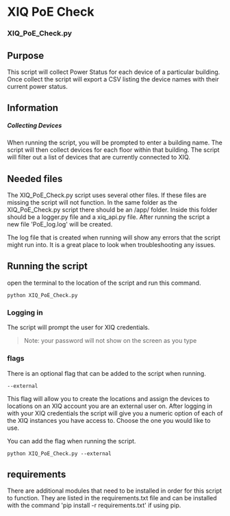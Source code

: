 # XIQ PoE Check
### XIQ_PoE_Check.py
## Purpose
This script will collect Power Status for each device of a particular building. Once collect the script will export a CSV listing the device names with their current power status.

## Information
##### Collecting Devices
When running the script, you will be prompted to enter a building name. The script will then collect devices for each floor within that building. The script will filter out a list of devices that are currently connected to XIQ. 

## Needed files
The XIQ_PoE_Check.py script uses several other files. If these files are missing the script will not function.
In the same folder as the XIQ_PoE_Check.py script there should be an /app/ folder. Inside this folder should be a logger.py file and a xiq_api.py file. After running the script a new file 'PoE_log.log' will be created.

The log file that is created when running will show any errors that the script might run into. It is a great place to look when troubleshooting any issues.

## Running the script
open the terminal to the location of the script and run this command.

```
python XIQ_PoE_Check.py
```
### Logging in
The script will prompt the user for XIQ credentials.
>Note: your password will not show on the screen as you type

### flags
There is an optional flag that can be added to the script when running.
```
--external
```
This flag will allow you to create the locations and assign the devices to locations on an XIQ account you are an external user on. After logging in with your XIQ credentials the script will give you a numeric option of each of the XIQ instances you have access to. Choose the one you would like to use.

You can add the flag when running the script.
```
python XIQ_PoE_Check.py --external
```
## requirements
There are additional modules that need to be installed in order for this script to function. They are listed in the requirements.txt file and can be installed with the command 'pip install -r requirements.txt' if using pip.
